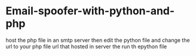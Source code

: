 # Email-spoofer-with-python-and-php
host the php file in an smtp server then edit the python file and change the url to your php file url that hosted in server the run th epython file
